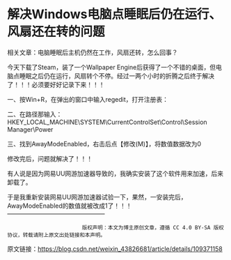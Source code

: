 # 解决Windows电脑点睡眠后仍在运行、风扇还在转的问题
相关文章：电脑睡眠后主机仍然在工作，风扇还转，怎么回事？

今天下载了Steam，装了一个Wallpaper Engine后获得了一个不错的桌面，但电脑点睡眠之后仍在运行，风扇转个不停。经过一两个小时的折腾之后终于解决了！！！必须要好好记录下来！！！

一、按Win+R，在弹出的窗口中输入regedit，打开注册表：



二、在路径那输入：HKEY_LOCAL_MACHINE\SYSTEM\CurrentControlSet\Control\Session Manager\Power



三、找到AwayModeEnabled，右击后点【修改(M)】，将数值数据改为0





修改完后，问题就解决了！！！

有人说是因为网易UU网游加速器导致的，我确实安装了这个软件用来加速，后来卸载了。

于是我重新安装网易UU网游加速器试验一下，果然，一安装完后，AwayModeEnabled的数值就被改成1了！！！
————————————————

                            版权声明：本文为博主原创文章，遵循 CC 4.0 BY-SA 版权协议，转载请附上原文出处链接和本声明。
                        
原文链接：https://blog.csdn.net/weixin_43826681/article/details/109371158